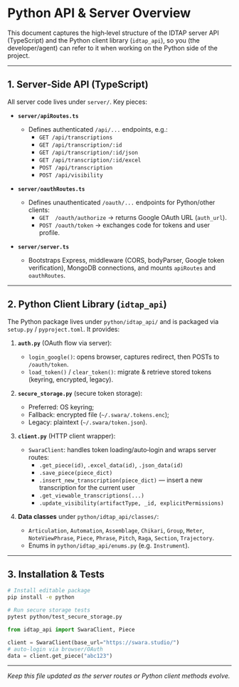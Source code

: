 # Python API & Server Overview

This document captures the high‑level structure of the IDTAP server API (TypeScript) and the
Python client library (`idtap_api`), so you (the developer/agent) can refer to it when working
on the Python side of the project.

---

## 1. Server‑Side API (TypeScript)

All server code lives under `server/`.  Key pieces:

- **`server/apiRoutes.ts`**
  - Defines authenticated `/api/...` endpoints, e.g.:
    - `GET /api/transcriptions`
    - `GET /api/transcription/:id`
    - `GET /api/transcription/:id/json`
    - `GET /api/transcription/:id/excel`
    - `POST /api/transcription`
    - `POST /api/visibility`

- **`server/oauthRoutes.ts`**
  - Defines unauthenticated `/oauth/...` endpoints for Python/other clients:
    - `GET  /oauth/authorize` → returns Google OAuth URL (`auth_url`).
    - `POST /oauth/token`     → exchanges code for tokens and user profile.

- **`server/server.ts`**
  - Bootstraps Express, middleware (CORS, bodyParser, Google token verification),
    MongoDB connections, and mounts `apiRoutes` and `oauthRoutes`.

---

## 2. Python Client Library (`idtap_api`)

The Python package lives under `python/idtap_api/` and is packaged via `setup.py` / `pyproject.toml`.
It provides:

1. **`auth.py`** (OAuth flow via server):
   - `login_google()`: opens browser, captures redirect, then POSTs to `/oauth/token`.
   - `load_token()` / `clear_token()`: migrate & retrieve stored tokens (keyring, encrypted, legacy).

2. **`secure_storage.py`** (secure token storage):
   - Preferred: OS keyring;
   - Fallback: encrypted file (`~/.swara/.tokens.enc`);
   - Legacy: plaintext (`~/.swara/token.json`).

3. **`client.py`** (HTTP client wrapper):
   - `SwaraClient`: handles token loading/auto‑login and wraps server routes:
     - `.get_piece(id)`, `.excel_data(id)`, `.json_data(id)`
     - `.save_piece(piece_dict)`
     - `.insert_new_transcription(piece_dict)` — insert a new transcription for the current user
     - `.get_viewable_transcriptions(...)`
     - `.update_visibility(artifactType, _id, explicitPermissions)`

4. **Data classes** under `python/idtap_api/classes/`:
   - `Articulation`, `Automation`, `Assemblage`, `Chikari`, `Group`, `Meter`,
     `NoteViewPhrase`, `Piece`, `Phrase`, `Pitch`, `Raga`, `Section`, `Trajectory`.
   - Enums in `python/idtap_api/enums.py` (e.g. `Instrument`).

---

## 3. Installation & Tests

```bash
# Install editable package
pip install -e python

# Run secure storage tests
pytest python/test_secure_storage.py
```

```python
from idtap_api import SwaraClient, Piece

client = SwaraClient(base_url="https://swara.studio/")
# auto‑login via browser/OAuth
data = client.get_piece("abc123")
```

---

_Keep this file updated as the server routes or Python client methods evolve._